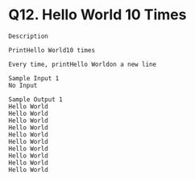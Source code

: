 # Q12. Hello World 10 Times 
    Description

    PrintHello World10 times

    Every time, printHello Worldon a new line

    Sample Input 1 
    No Input

    Sample Output 1
    Hello World
    Hello World
    Hello World
    Hello World
    Hello World
    Hello World
    Hello World
    Hello World
    Hello World
    Hello World